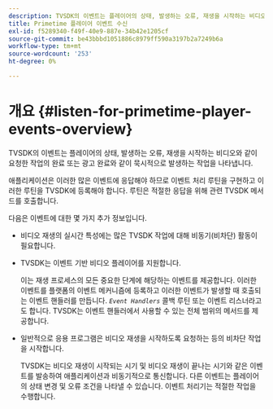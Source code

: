 ```yaml
---
description: TVSDK의 이벤트는 플레이어의 상태, 발생하는 오류, 재생을 시작하는 비디오와 같이 요청한 작업의 완료 또는 광고 완료와 같이 묵시적으로 발생하는 작업을 나타냅니다.
title: Primetime 플레이어 이벤트 수신
exl-id: f5289340-f49f-40e9-887e-34b42e1205cf
source-git-commit: be43bbbd1051886c8979ff590a3197b2a7249b6a
workflow-type: tm+mt
source-wordcount: '253'
ht-degree: 0%

---
```


# 개요 {#listen-for-primetime-player-events-overview}

TVSDK의 이벤트는 플레이어의 상태, 발생하는 오류, 재생을 시작하는 비디오와 같이 요청한 작업의 완료 또는 광고 완료와 같이 묵시적으로 발생하는 작업을 나타냅니다.

애플리케이션은 이러한 많은 이벤트에 응답해야 하므로 이벤트 처리 루틴을 구현하고 이러한 루틴을 TVSDK에 등록해야 합니다. 루틴은 적절한 응답을 위해 관련 TVSDK 메서드를 호출합니다.

다음은 이벤트에 대한 몇 가지 추가 정보입니다.

* 비디오 재생의 실시간 특성에는 많은 TVSDK 작업에 대해 비동기(비차단) 활동이 필요합니다.
* TVSDK는 이벤트 기반 비디오 플레이어를 지원합니다.

   이는 재생 프로세스의 모든 중요한 단계에 해당하는 이벤트를 제공합니다. 이러한 이벤트를 플랫폼의 이벤트 메커니즘에 등록하고 이러한 이벤트가 발생할 때 호출되는 이벤트 핸들러를 만듭니다. *`Event Handlers`* 콜백 루틴 또는 이벤트 리스너라고도 합니다. TVSDK는 이벤트 핸들러에서 사용할 수 있는 전체 범위의 메서드를 제공합니다.
* 일반적으로 응용 프로그램은 비디오 재생을 시작하도록 요청하는 등의 비차단 작업을 시작합니다.

   TVSDK는 비디오 재생이 시작되는 시기 및 비디오 재생이 끝나는 시기와 같은 이벤트를 발송하여 애플리케이션과 비동기적으로 통신합니다. 다른 이벤트는 플레이어의 상태 변경 및 오류 조건을 나타낼 수 있습니다. 이벤트 처리기는 적절한 작업을 수행합니다.
